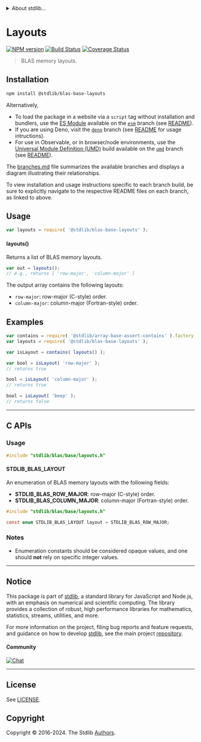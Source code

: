 <!--

@license Apache-2.0

Copyright (c) 2024 The Stdlib Authors.

Licensed under the Apache License, Version 2.0 (the "License");
you may not use this file except in compliance with the License.
You may obtain a copy of the License at

   http://www.apache.org/licenses/LICENSE-2.0

Unless required by applicable law or agreed to in writing, software
distributed under the License is distributed on an "AS IS" BASIS,
WITHOUT WARRANTIES OR CONDITIONS OF ANY KIND, either express or implied.
See the License for the specific language governing permissions and
limitations under the License.

-->


<details>
  <summary>
    About stdlib...
  </summary>
  <p>We believe in a future in which the web is a preferred environment for numerical computation. To help realize this future, we've built stdlib. stdlib is a standard library, with an emphasis on numerical and scientific computation, written in JavaScript (and C) for execution in browsers and in Node.js.</p>
  <p>The library is fully decomposable, being architected in such a way that you can swap out and mix and match APIs and functionality to cater to your exact preferences and use cases.</p>
  <p>When you use stdlib, you can be absolutely certain that you are using the most thorough, rigorous, well-written, studied, documented, tested, measured, and high-quality code out there.</p>
  <p>To join us in bringing numerical computing to the web, get started by checking us out on <a href="https://github.com/stdlib-js/stdlib">GitHub</a>, and please consider <a href="https://opencollective.com/stdlib">financially supporting stdlib</a>. We greatly appreciate your continued support!</p>
</details>

# Layouts

[![NPM version][npm-image]][npm-url] [![Build Status][test-image]][test-url] [![Coverage Status][coverage-image]][coverage-url] <!-- [![dependencies][dependencies-image]][dependencies-url] -->

> BLAS memory layouts.

<!-- Section to include introductory text. Make sure to keep an empty line after the intro `section` element and another before the `/section` close. -->

<section class="intro">

</section>

<!-- /.intro -->

<!-- Package usage documentation. -->

<section class="installation">

## Installation

```bash
npm install @stdlib/blas-base-layouts
```

Alternatively,

-   To load the package in a website via a `script` tag without installation and bundlers, use the [ES Module][es-module] available on the [`esm`][esm-url] branch (see [README][esm-readme]).
-   If you are using Deno, visit the [`deno`][deno-url] branch (see [README][deno-readme] for usage intructions).
-   For use in Observable, or in browser/node environments, use the [Universal Module Definition (UMD)][umd] build available on the [`umd`][umd-url] branch (see [README][umd-readme]).

The [branches.md][branches-url] file summarizes the available branches and displays a diagram illustrating their relationships.

To view installation and usage instructions specific to each branch build, be sure to explicitly navigate to the respective README files on each branch, as linked to above.

</section>

<section class="usage">

## Usage

```javascript
var layouts = require( '@stdlib/blas-base-layouts' );
```

#### layouts()

Returns a list of BLAS memory layouts.

```javascript
var out = layouts();
// e.g., returns [ 'row-major', 'column-major' ]
```

The output array contains the following layouts:

-   `row-major`: row-major (C-style) order.
-   `column-major`: column-major (Fortran-style) order.

</section>

<!-- /.usage -->

<!-- Package usage notes. Make sure to keep an empty line after the `section` element and another before the `/section` close. -->

<section class="notes">

</section>

<!-- /.notes -->

<!-- Package usage examples. -->

<section class="examples">

## Examples

<!-- eslint no-undef: "error" -->

```javascript
var contains = require( '@stdlib/array-base-assert-contains' ).factory;
var layouts = require( '@stdlib/blas-base-layouts' );

var isLayout = contains( layouts() );

var bool = isLayout( 'row-major' );
// returns true

bool = isLayout( 'column-major' );
// returns true

bool = isLayout( 'beep' );
// returns false
```

</section>

<!-- /.examples -->

<!-- C interface documentation. -->

* * *

<section class="c">

## C APIs

<!-- Section to include introductory text. Make sure to keep an empty line after the intro `section` element and another before the `/section` close. -->

<section class="intro">

</section>

<!-- /.intro -->

<!-- C usage documentation. -->

<section class="usage">

### Usage

```c
#include "stdlib/blas/base/layouts.h"
```

#### STDLIB_BLAS_LAYOUT

An enumeration of BLAS memory layouts with the following fields:

-   **STDLIB_BLAS_ROW_MAJOR**: row-major (C-style) order.
-   **STDLIB_BLAS_COLUMN_MAJOR**: column-major (Fortran-style) order.

```c
#include "stdlib/blas/base/layouts.h"

const enum STDLIB_BLAS_LAYOUT layout = STDLIB_BLAS_ROW_MAJOR;
```

</section>

<!-- /.usage -->

<!-- C API usage notes. Make sure to keep an empty line after the `section` element and another before the `/section` close. -->

<section class="notes">

### Notes

-   Enumeration constants should be considered opaque values, and one should **not** rely on specific integer values.

</section>

<!-- /.notes -->

<!-- C API usage examples. -->

<section class="examples">

</section>

<!-- /.examples -->

</section>

<!-- /.c -->

<!-- Section to include cited references. If references are included, add a horizontal rule *before* the section. Make sure to keep an empty line after the `section` element and another before the `/section` close. -->

<section class="references">

</section>

<!-- /.references -->

<!-- Section for related `stdlib` packages. Do not manually edit this section, as it is automatically populated. -->

<section class="related">

</section>

<!-- /.related -->

<!-- Section for all links. Make sure to keep an empty line after the `section` element and another before the `/section` close. -->


<section class="main-repo" >

* * *

## Notice

This package is part of [stdlib][stdlib], a standard library for JavaScript and Node.js, with an emphasis on numerical and scientific computing. The library provides a collection of robust, high performance libraries for mathematics, statistics, streams, utilities, and more.

For more information on the project, filing bug reports and feature requests, and guidance on how to develop [stdlib][stdlib], see the main project [repository][stdlib].

#### Community

[![Chat][chat-image]][chat-url]

---

## License

See [LICENSE][stdlib-license].


## Copyright

Copyright &copy; 2016-2024. The Stdlib [Authors][stdlib-authors].

</section>

<!-- /.stdlib -->

<!-- Section for all links. Make sure to keep an empty line after the `section` element and another before the `/section` close. -->

<section class="links">

[npm-image]: http://img.shields.io/npm/v/@stdlib/blas-base-layouts.svg
[npm-url]: https://npmjs.org/package/@stdlib/blas-base-layouts

[test-image]: https://github.com/stdlib-js/blas-base-layouts/actions/workflows/test.yml/badge.svg?branch=v0.0.1
[test-url]: https://github.com/stdlib-js/blas-base-layouts/actions/workflows/test.yml?query=branch:v0.0.1

[coverage-image]: https://img.shields.io/codecov/c/github/stdlib-js/blas-base-layouts/main.svg
[coverage-url]: https://codecov.io/github/stdlib-js/blas-base-layouts?branch=main

<!--

[dependencies-image]: https://img.shields.io/david/stdlib-js/blas-base-layouts.svg
[dependencies-url]: https://david-dm.org/stdlib-js/blas-base-layouts/main

-->

[chat-image]: https://img.shields.io/gitter/room/stdlib-js/stdlib.svg
[chat-url]: https://app.gitter.im/#/room/#stdlib-js_stdlib:gitter.im

[stdlib]: https://github.com/stdlib-js/stdlib

[stdlib-authors]: https://github.com/stdlib-js/stdlib/graphs/contributors

[umd]: https://github.com/umdjs/umd
[es-module]: https://developer.mozilla.org/en-US/docs/Web/JavaScript/Guide/Modules

[deno-url]: https://github.com/stdlib-js/blas-base-layouts/tree/deno
[deno-readme]: https://github.com/stdlib-js/blas-base-layouts/blob/deno/README.md
[umd-url]: https://github.com/stdlib-js/blas-base-layouts/tree/umd
[umd-readme]: https://github.com/stdlib-js/blas-base-layouts/blob/umd/README.md
[esm-url]: https://github.com/stdlib-js/blas-base-layouts/tree/esm
[esm-readme]: https://github.com/stdlib-js/blas-base-layouts/blob/esm/README.md
[branches-url]: https://github.com/stdlib-js/blas-base-layouts/blob/main/branches.md

[stdlib-license]: https://raw.githubusercontent.com/stdlib-js/blas-base-layouts/main/LICENSE

</section>

<!-- /.links -->
